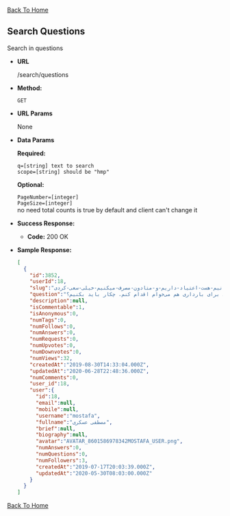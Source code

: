 [Back To Home](/)

**Search Questions**
----
  Search in questions

* **URL**

  /search/questions

* **Method:**

  `GET`

* **URL Params**

  None

*  **Data Params**

   **Required:**
 
   `q=[string] text to search` <br>
   `scope=[string] should be "hmp"`

   **Optional:**
 
   `PageNumber=[integer]` <br>
   `PageSize=[integer]` <br>
   no need total counts is true by default and client can't change it

* **Success Response:**

  * **Code:** 200 OK

* **Sample Response:**

  ```json
  [
    {
      "id":3852,
      "userId":18,
      "slug":"سلام-من-و-همسرم-یک-سال-و-نیم-هست-اعتیاد-داریم-و-متادون-مصرف-میکنیم-خیلی-سعی-کردی",
      "question":"سلام من و همسرم یک سال و نیم هست اعتیاد داریم و متادون مصرف میکنیم. خیلی سعی کردیم شده ۲ هفته خوابیدیم دوباره وسوسه شدیم. به کمک شدید نیاز دارم چون برای بارداری هم می‌خوام اقدام کنم. چکار باید بکنیم؟",
      "description":null,
      "isCommentable":1,
      "isAnonymous":0,
      "numTags":0,
      "numFollows":0,
      "numAnswers":0,
      "numRequests":0,
      "numUpvotes":0,
      "numDownvotes":0,
      "numViews":32,
      "createdAt":"2019-08-30T14:33:04.000Z",
      "updatedAt":"2020-06-28T22:48:36.000Z",
      "numComments":0,
      "user_id":18,
      "user":{
        "id":18,
        "email":null,
        "mobile":null,
        "username":"mostafa",
        "fullname":"مصطفی عسکری",
        "brief":null,
        "biography":null,
        "avatar":"AVATAR_8601586978342MOSTAFA_USER.png",
        "numAnswers":0,
        "numQuestions":0,
        "numFollowers":3,
        "createdAt":"2019-07-17T20:03:39.000Z",
        "updatedAt":"2020-05-30T08:03:00.000Z"
      }
    }
  ]
  ```

[Back To Home](/)